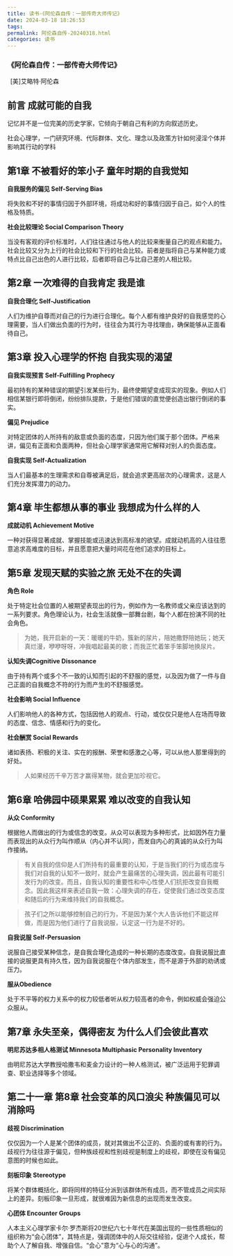 ```yaml
---
title: 读书·《阿伦森自传：一部传奇大师传记》
date: 2024-03-18 18:26:53
tags: 
permalink: 阿伦森自传-20240318.html
categories: 读书
---
```

### **《阿伦森自传：一部传奇大师传记》**


 [美]艾略特·阿伦森

## 前言 成就可能的自我

  

记忆并不是一位完美的历史学家，它倾向于朝自己有利的方向叙述历史。   

社会心理学，一门研究环境、代际群体、文化、理念以及政策方针如何浸淫个体并影响其行动的学科 

## 第1章 不被看好的笨小子 童年时期的自我觉知

**自我服务的偏见 Self-Serving Bias**
 
将失败和不好的事情归因于外部环境，将成功和好的事情归因于自己，如个人的性格及特质。  

**社会比较理论 Social Comparison Theory**

当没有客观的评价标准时，人们往往通过与他人的比较来衡量自己的观点和能力。社会比较又分为上行的社会比较和下行的社会比较。前者是指将自己与某种能力或特点比自己出色的人进行比较，后者即将自己与比自己差的人相比较。  

## 第2章 一次难得的自我肯定 我是谁

**自我合理化 Self-Justification**

人们为维护自尊而对自己的行为进行合理化。每个人都有维护良好的自我感觉的心理需要，当人们做出负面的行为时，往往会为其行为寻找理由，确保能够从正面看待自己。  

## 第3章 投入心理学的怀抱 自我实现的渴望

**自我实现预言 Self-Fulfilling Prophecy**

最初持有的某种错误的期望引发某些行为，最终使期望变成现实的现象。例如人们相信某银行即将倒闭，纷纷排队提款，于是他们错误的直觉便创造出银行倒闭的事实。  

**偏见 Prejudice**

对特定团体的人所持有的敌意或负面的态度，只因为他们属于那个团体。严格来讲，偏见有正面和负面两种，但社会心理学家通常用它解释对别人的负面态度。  

**自我实现 Self-Actualization**

当人们最基本的生理需求和自尊被满足后，就会追求更高层次的心理需求，这是人们充分发挥潜力的动力。 
## 第4章 毕生都想从事的事业 我想成为什么样的人

**成就动机 Achievement Motive**

一种对获得显著成就、掌握技能或迅速达到高标准的欲望。成就动机高的人往往愿意追求高难度的目标，并且愿意把大量时间花在他们追求的目标上。  
## 第5章 发现天赋的实验之旅 无处不在的失调

**角色 Role**

处于特定社会位置的人被期望表现出的行为，例如作为一名教师或父亲应该达到的一系列要求。角色理论认为，社会生活就像一部舞台剧，每个人都在扮演不同的社会角色。  

>为她，我开启新的一天：暖暖的牛奶，簇新的尿片，陪她撒野陪她玩；她天真烂漫，咿咿呀呀，冲我唱起最美的歌；而我正忙着笨手笨脚地换尿片。  

**认知失调Cognitive Dissonance**

由于持有两个或多个不一致的认知而引起的不舒服的感觉，以及因为做了一件与自己正面的自我概念不符的行为而产生的不舒服感觉。  

**社会影响 Social Influence**

人们影响他人的各种方式，包括因他人的观点、行动，或仅仅只是他人在场而导致的态度、信念、情感和行为的变化。  

**社会酬赏 Social Rewards**

诸如表扬、积极的关注、实在的报酬、荣誉和感激之心等，可以从他人那里得到的好处。  

>人如果经历千辛万苦才赢得某物，就会更加珍视它。  

## 第6章 哈佛园中硕果累累 难以改变的自我认知

**从众 Conformity**

根据他人而做出的行为或信念的改变。从众可以表现为多种形式，比如因外在力量而表现出的从众行为叫作顺从（内心并不认同），而发自内心的真诚的从众行为叫作接纳。  

>有关自我的信仰是人们所持有的最重要的认知，于是当我们的行为或态度与我们对自我的认知不一致时，就会产生最痛苦的心理失调，因此最有可能引发行为的改变。而且，自我认知的重要性和中心性使人们抗拒改变自我概念。因此我这样来表述自我一致：心理失调的存在，促使我们通过改变态度和随后的行为来维持我们的自我概念。  
 
>孩子们之所以能够控制自己的行为，不是因为某个大人告诉他们不能这样做，而是因为他们进行了自我说服，认定这一行为是不好的。  
    
**自我说服 Self-Persuasion**

说服自己接受某种信念，是自我合理化造成的一种长期的态度改变。自我说服比直接的说服更具有持久性，因为自我说服在个体内部发生，而不是源于外部的劝诱或压力。  

**服从Obedience**

处于不平等的权力关系中的权力较低者听从权力较高者的命令，例如权威会强迫公众服从。 
## 第7章 永失至亲，偶得密友 为什么人们会彼此喜欢


**明尼苏达多相人格测试 Minnesota Multiphasic Personality Inventory**

由明尼苏达大学教授哈撒韦和麦金力设计的一种人格测试，被广泛运用于犯罪调查、职业选择等多个领域。  
## 第二十一章 第8章 社会变革的风口浪尖 种族偏见可以消除吗

**歧视 Discrimination**

仅仅因为一个人是某个团体的成员，就对其做出不公正的、负面的或有害的行为。歧视行为往往源于偏见，但种族歧视和性别歧视是制度上的歧视，即使在没有偏见意图的时候也如此。  

**刻板印象 Stereotype**

将某个群体概括化，即将同样的特征分派到该群体所有成员，而不管成员之间实际上的差异。刻板印象一旦形成，就很难因为新信息的出现而发生改变。  

**心团体 Encounter Groups**

人本主义心理学家卡尔·罗杰斯将20世纪六七十年代在美国出现的一些性质相似的组织称为“会心团体”，其特点是，强调团体中的人际交往经验，促进个人成长，帮助个人了解自我、增强自信。“会心”意为“心与心的沟通”。  